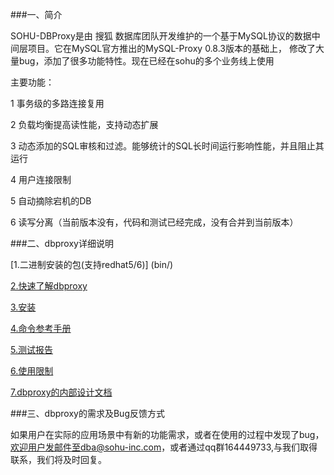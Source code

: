 ###一、简介

SOHU-DBProxy是由 搜狐 数据库团队开发维护的一个基于MySQL协议的数据中间层项目。它在MySQL官方推出的MySQL-Proxy 0.8.3版本的基础上，
修改了大量bug，添加了很多功能特性。现在已经在sohu的多个业务线上使用
    
主要功能：

1 事务级的多路连接复用

2 负载均衡提高读性能，支持动态扩展

3 动态添加的SQL审核和过滤。能够统计的SQL长时间运行影响性能，并且阻止其运行 

4 用户连接限制

5 自动摘除宕机的DB

6 读写分离（当前版本没有，代码和测试已经完成，没有合并到当前版本）



###二、dbproxy详细说明

[1.二进制安装的包(支持redhat5/6)] (bin/)  

[2.快速了解dbproxy](doc/Getting_Started_with_DBProxy.pdf)

[3.安装](doc/dbproxy安装.pdf)

[4.命令参考手册](doc/dbproxy管理命令列表.pdf)

[5.测试报告](doc/dbproxy_测试报告.pdf)

[6.使用限制](doc/dbproxy使用限制.pdf)

[7.dbproxy的内部设计文档](doc/design_internal_doc)

###三、dbproxy的需求及Bug反馈方式

如果用户在实际的应用场景中有新的功能需求，或者在使用的过程中发现了bug，
欢迎用户发邮件至dba@sohu-inc.com，或者通过qq群164449733,与我们取得联系，我们将及时回复。

